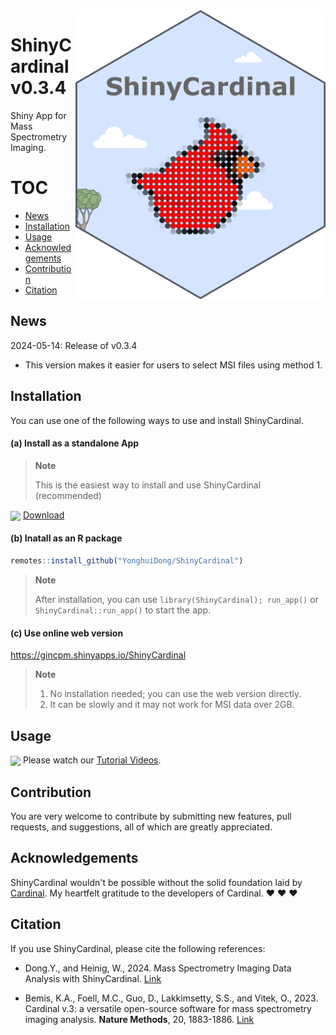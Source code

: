 <img src="https://github.com/YonghuiDong/ShinyCardinal/blob/main/inst/app/www/img/logo.png" align="right" alt="" width="400" />

# ShinyCardinal v0.3.4
Shiny App for Mass Spectrometry Imaging.

# TOC
* [News](#news)
* [Installation](#installation)
* [Usage](#usage)
* [Acknowledgements](#acknowledgements)
* [Contribution](#contribution)
* [Citation](#citation)

## News

2024-05-14: Release of v0.3.4

- This version makes it easier for users to select MSI files using method 1.

## Installation

You can use one of the following ways to use and install ShinyCardinal.

#### (a) Install as a standalone App

>**Note**
>
> This is the easiest way to install and use ShinyCardinal (recommended)
>

<img align="center" height="50" src="https://edent.github.io/SuperTinyIcons/images/svg/windows.svg"> [Download](https://sourceforge.net/projects/shinycardinal/)




#### (b) Inatall as an R package

```r
remotes::install_github("YonghuiDong/ShinyCardinal")
```
>**Note**
>
> After installation, you can use `library(ShinyCardinal); run_app()` or `ShinyCardinal::run_app()` to start the app.

#### (c) Use online web version

https://gincpm.shinyapps.io/ShinyCardinal

>**Note**
>
>1. No installation needed; you can use the web version directly.
>2. It can be slowly and it may not work for MSI data over 2GB.

## Usage

<img align="center" height="50" src="https://edent.github.io/SuperTinyIcons/images/svg/youtube.svg"> Please watch our [Tutorial Videos](https://www.youtube.com/@MSI_WIS/videos).

## Contribution

You are very welcome to contribute by submitting new features, pull requests, and suggestions, all of which are greatly appreciated.

## Acknowledgements

ShinyCardinal wouldn't be possible without the solid foundation laid by [Cardinal](https://cardinalmsi.org). My heartfelt gratitude to the developers of Cardinal. :heart: :heart: :heart:

## Citation

If you use ShinyCardinal, please cite the following references:

- Dong.Y., and Heinig, W., 2024. Mass Spectrometry Imaging Data Analysis with ShinyCardinal. [Link](https://doi.org/10.21203/rs.3.rs-4072606/v1)

- Bemis, K.A., Foell, M.C., Guo, D., Lakkimsetty, S.S., and Vitek, O., 2023. Cardinal v.3: a versatile open-source software for mass spectrometry imaging analysis. **Nature Methods**, 20, 1883-1886. [Link](https://doi.org/10.1038/s41592-023-02070-z)



